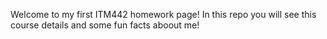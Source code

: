 Welcome to my first ITM442 homework page! In this repo you will see this course details and some fun facts aboout me!
